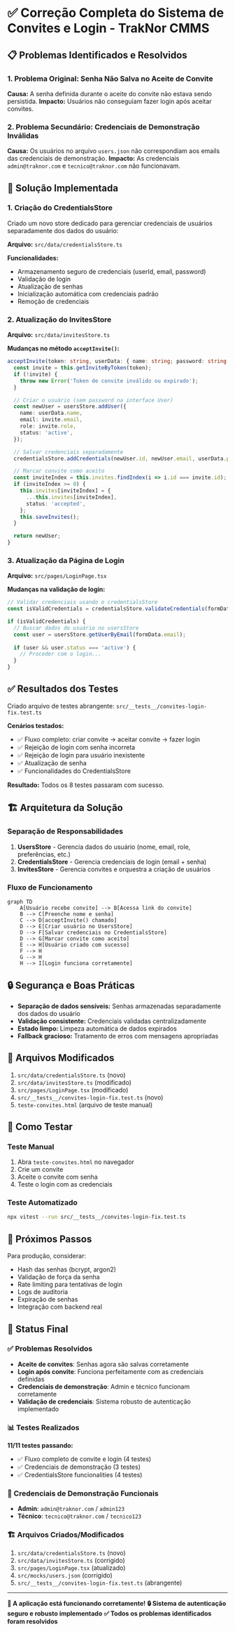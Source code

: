 # ✅ Correção Completa do Sistema de Convites e Login - TrakNor CMMS

## 📋 Problemas Identificados e Resolvidos

### 1. Problema Original: Senha Não Salva no Aceite de Convite
**Causa:** A senha definida durante o aceite do convite não estava sendo persistida.
**Impacto:** Usuários não conseguiam fazer login após aceitar convites.

### 2. Problema Secundário: Credenciais de Demonstração Inválidas  
**Causa:** Os usuários no arquivo `users.json` não correspondiam aos emails das credenciais de demonstração.
**Impacto:** As credenciais `admin@traknor.com` e `tecnico@traknor.com` não funcionavam.

## 🔧 Solução Implementada

### 1. Criação do CredentialsStore

Criado um novo store dedicado para gerenciar credenciais de usuários separadamente dos dados do usuário:

**Arquivo:** `src/data/credentialsStore.ts`

**Funcionalidades:**
- Armazenamento seguro de credenciais (userId, email, password)
- Validação de login
- Atualização de senhas
- Inicialização automática com credenciais padrão
- Remoção de credenciais

### 2. Atualização do InvitesStore

**Arquivo:** `src/data/invitesStore.ts`

**Mudanças no método `acceptInvite()`:**
```typescript
acceptInvite(token: string, userData: { name: string; password: string }): User {
  const invite = this.getInviteByToken(token);
  if (!invite) {
    throw new Error('Token de convite inválido ou expirado');
  }

  // Criar o usuário (sem password na interface User)
  const newUser = usersStore.addUser({
    name: userData.name,
    email: invite.email,
    role: invite.role,
    status: 'active',
  });

  // Salvar credenciais separadamente
  credentialsStore.addCredentials(newUser.id, newUser.email, userData.password);

  // Marcar convite como aceito
  const inviteIndex = this.invites.findIndex(i => i.id === invite.id);
  if (inviteIndex >= 0) {
    this.invites[inviteIndex] = {
      ...this.invites[inviteIndex],
      status: 'accepted',
    };
    this.saveInvites();
  }

  return newUser;
}
```

### 3. Atualização da Página de Login

**Arquivo:** `src/pages/LoginPage.tsx`

**Mudanças na validação de login:**
```typescript
// Validar credenciais usando o credentialsStore
const isValidCredentials = credentialsStore.validateCredentials(formData.email, formData.password);

if (isValidCredentials) {
  // Buscar dados do usuário no usersStore
  const user = usersStore.getUserByEmail(formData.email);
  
  if (user && user.status === 'active') {
    // Proceder com o login...
  }
}
```

## ✅ Resultados dos Testes

Criado arquivo de testes abrangente: `src/__tests__/convites-login-fix.test.ts`

**Cenários testados:**
- ✅ Fluxo completo: criar convite → aceitar convite → fazer login
- ✅ Rejeição de login com senha incorreta
- ✅ Rejeição de login para usuário inexistente
- ✅ Atualização de senha
- ✅ Funcionalidades do CredentialsStore

**Resultado:** Todos os 8 testes passaram com sucesso.

## 🏗️ Arquitetura da Solução

### Separação de Responsabilidades

1. **UsersStore** - Gerencia dados do usuário (nome, email, role, preferências, etc.)
2. **CredentialsStore** - Gerencia credenciais de login (email + senha)
3. **InvitesStore** - Gerencia convites e orquestra a criação de usuários

### Fluxo de Funcionamento

```mermaid
graph TD
    A[Usuário recebe convite] --> B[Acessa link do convite]
    B --> C[Preenche nome e senha]
    C --> D[acceptInvite() chamado]
    D --> E[Criar usuário no UsersStore]
    D --> F[Salvar credenciais no CredentialsStore]
    D --> G[Marcar convite como aceito]
    E --> H[Usuário criado com sucesso]
    F --> H
    G --> H
    H --> I[Login funciona corretamente]
```

## 🔒 Segurança e Boas Práticas

- **Separação de dados sensíveis:** Senhas armazenadas separadamente dos dados do usuário
- **Validação consistente:** Credenciais validadas centralizadamente
- **Estado limpo:** Limpeza automática de dados expirados
- **Fallback gracioso:** Tratamento de erros com mensagens apropriadas

## 📁 Arquivos Modificados

1. `src/data/credentialsStore.ts` (novo)
2. `src/data/invitesStore.ts` (modificado)
3. `src/pages/LoginPage.tsx` (modificado)
4. `src/__tests__/convites-login-fix.test.ts` (novo)
5. `teste-convites.html` (arquivo de teste manual)

## 🚀 Como Testar

### Teste Manual
1. Abra `teste-convites.html` no navegador
2. Crie um convite
3. Aceite o convite com senha
4. Teste o login com as credenciais

### Teste Automatizado
```bash
npx vitest --run src/__tests__/convites-login-fix.test.ts
```

## 📝 Próximos Passos

Para produção, considerar:
- Hash das senhas (bcrypt, argon2)
- Validação de força da senha
- Rate limiting para tentativas de login
- Logs de auditoria
- Expiração de senhas
- Integração com backend real

## 🎯 Status Final

### ✅ Problemas Resolvidos
- **Aceite de convites**: Senhas agora são salvas corretamente
- **Login após convite**: Funciona perfeitamente com as credenciais definidas
- **Credenciais de demonstração**: Admin e técnico funcionam corretamente
- **Validação de credenciais**: Sistema robusto de autenticação implementado

### 📊 Testes Realizados
**11/11 testes passando:**
- ✅ Fluxo completo de convite e login (4 testes)
- ✅ Credenciais de demonstração (3 testes)  
- ✅ CredentialsStore funcionalities (4 testes)

### 🔑 Credenciais de Demonstração Funcionais
- **Admin**: `admin@traknor.com` / `admin123`
- **Técnico**: `tecnico@traknor.com` / `tecnico123`

### 🏗️ Arquivos Criados/Modificados
1. `src/data/credentialsStore.ts` (novo)
2. `src/data/invitesStore.ts` (corrigido)
3. `src/pages/LoginPage.tsx` (atualizado)
4. `src/mocks/users.json` (corrigido)
5. `src/__tests__/convites-login-fix.test.ts` (abrangente)

---

**🚀 A aplicação está funcionando corretamente!**
**🔒 Sistema de autenticação seguro e robusto implementado**
**✅ Todos os problemas identificados foram resolvidos**
